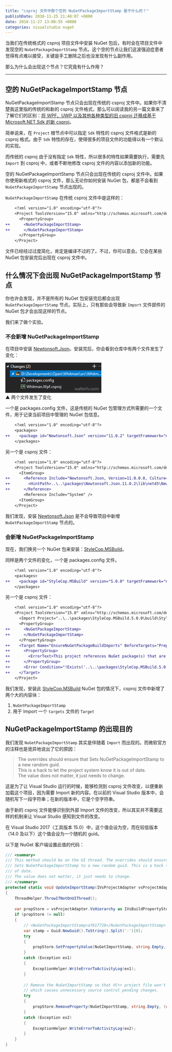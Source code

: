 ```yaml
---
title: "csproj 文件中那个空的 NuGetPackageImportStamp 是干什么的？"
publishDate: 2018-11-25 21:48:07 +0800
date: 2018-11-27 13:08:55 +0800
categories: visualstudio nuget
---
```


当我们在传统格式的 csproj 项目文件中安装 NuGet 包后，有时会在项目文件中发现空的 `NuGetPackageImportStamp` 节点。这个空的节点让我们这波强迫症患者觉得有点难以接受，关键是手工删除之后也没发现有什么副作用。

那么为什么会出现这个节点？它究竟有什么作用？

---

<div id="toc"></div>

## 空的 NuGetPackageImportStamp 节点

NuGetPackageImportStamp 节点只会出现在传统的 csproj 文件中。如果你不清楚我这里指的传统的和新的 csproj 文件格式，那么可以阅读我的另一篇文章来了了解它们的区别：[将 WPF、UWP 以及其他各种类型的旧 csproj 迁移成基于 Microsoft.NET.Sdk 的新 csproj](/post/introduce-new-style-csproj-into-net-framework.html)。

简单说来，在 `Project` 根节点中可以指定 `Sdk` 特性的 csproj 文件格式是新的 csproj 格式。由于 `Sdk` 特性的存在，使得很多的项目文件的功能得以有一个默认的实现。

而传统的 csproj 由于没有指定 `Sdk` 特性，所以很多的特性如果需要执行，需要先 `Import` 到 csproj 中，或者不断地修改 csproj 文件的内容以添加新的功能。

空的 NuGetPackageImportStamp 节点只会出现在传统的 csproj 文件中。如果你使用新格式的 csproj 文件，那么无论你如何安装 NuGet 包，都是不会看到 `NuGetPackageImportStamp` 节点出现的。

`NuGetPackageImportStamp` 在传统 csproj 文件中是这样的：

```diff
    <?xml version="1.0" encoding="utf-8"?>
    <Project ToolsVersion="15.0" xmlns="http://schemas.microsoft.com/developer/msbuild/2003">
      <PropertyGroup>
++      <NuGetPackageImportStamp>
++      </NuGetPackageImportStamp>
      </PropertyGroup>
    </Project>
```

文件已经经过过度简化，肯定是编译不过的了。不过，你可以意会。它会在某些 NuGet 包安装完后出现在 csproj 文件中。

## 什么情况下会出现 NuGetPackageImportStamp 节点

你也许会发现，并不是所有的 NuGet 包安装完后都会出现 `NuGetPackageImportStamp` 节点。实际上，只有那些会导致新 `Import` 文件部件的 NuGet 包才会出现这样的节点。

我们来了做个实验。

### 不会新增 NuGetPackageImportStamp

在项目中安装 [Newtonsoft.Json](https://www.nuget.org/packages/Newtonsoft.Json)。安装完后，你会看到仓库中有两个文件发生了变化：

![两个文件发生了变化](/static/posts/2018-11-25-15-52-50.png)  
▲ 两个文件发生了变化

一个是 packages.config 文件，这是传统的 NuGet 包管理方式所需要的一个文件，用于记录当前项目中管理的 NuGet 包信息。

```diff
    <?xml version="1.0" encoding="utf-8"?>
    <packages>
++    <package id="Newtonsoft.Json" version="11.0.2" targetFramework="net473" />
    </packages>
```

另一个是 csproj 文件：

```diff
    <?xml version="1.0" encoding="utf-8"?>
    <Project ToolsVersion="15.0" xmlns="http://schemas.microsoft.com/developer/msbuild/2003">
      <ItemGroup>
++      <Reference Include="Newtonsoft.Json, Version=11.0.0.0, Culture=neutral, PublicKeyToken=30ad4fe6b2a6aeed, processorArchitecture=MSIL">
++        <HintPath>..\..\packages\Newtonsoft.Json.11.0.2\lib\net45\Newtonsoft.Json.dll</HintPath>
++      </Reference>
        <Reference Include="System" />
      <ItemGroup>
    </Project>
```

我们发现，安装 [Newtonsoft.Json](https://www.nuget.org/packages/Newtonsoft.Json) 是不会导致项目中新增 `NuGetPackageImportStamp` 节点的。

### 会新增 NuGetPackageImportStamp

现在，我们换另一个 NuGet 包来安装：[StyleCop.MSBuild](https://www.nuget.org/packages/StyleCop.MSBuild)。

同样是两个文件的变化，一个是 packages.config 文件。

```diff
    <?xml version="1.0" encoding="utf-8"?>
    <packages>
++    <package id="StyleCop.MSBuild" version="5.0.0" targetFramework="net471" developmentDependency="true" />
    </packages>
```

另一个是 csproj 文件：

```diff
    <?xml version="1.0" encoding="utf-8"?>
    <Project ToolsVersion="15.0" xmlns="http://schemas.microsoft.com/developer/msbuild/2003">
      <Import Project="..\..\packages\StyleCop.MSBuild.5.0.0\build\StyleCop.MSBuild.targets" Condition="Exists('..\..\packages\StyleCop.MSBuild.5.0.0\build\StyleCop.MSBuild.targets')" />
      <PropertyGroup>
++      <NuGetPackageImportStamp>
++      </NuGetPackageImportStamp>
      </PropertyGroup>
++    <Target Name="EnsureNuGetPackageBuildImports" BeforeTargets="PrepareForBuild">
++      <PropertyGroup>
++        <ErrorText>This project references NuGet package(s) that are missing on this computer. Use NuGet Package Restore to download them.  For more information, see http://go.microsoft.com/fwlink/?LinkID=322105. The missing file is {0}.</ErrorText>
++      </PropertyGroup>
++      <Error Condition="!Exists('..\..\packages\StyleCop.MSBuild.5.0.0\build\StyleCop.MSBuild.targets')" Text="$([System.String]::Format('$(ErrorText)', '..\..\packages\StyleCop.MSBuild.5.0.0\build\StyleCop.MSBuild.targets'))" />
++    </Target>
    </Project>
```

我们发现，安装此 [StyleCop.MSBuild](https://www.nuget.org/packages/StyleCop.MSBuild) NuGet 包的情况下，csproj 文件中新增了两个大的内容块：

1. `NuGetPackageImportStamp`
1. 用于 Import 一个 `targets` 文件的 `Target`

## NuGetPackageImportStamp 的出现目的

我们发现 `NuGetPackageImportStamp` 其实是伴随着 `Import` 而出现的。而微软官方的注释也是诡异地说出了它的原因：

> The overrides should ensure that Sets NuGetPackageImportStamp to a new random guid.  
> This is a hack to let the project system know it is out of date.  
> The value does not matter, it just needs to change.

这是为了让 Visual Studio 运行的时候，能够检测到 csproj 文件改变，以便重新加载这个项目，因为需要 Import 新的内容。在以前的 Visual Studio 版本中，会随机写下一段字符串；在新的版本中，它是个空字符串。

由于新的 csproj 文件能够识别到外部 Import 文件的改变，所以其实并不需要这样的机制来让 Visual Studio 感知到文件的改变。

在 Visual Studio 2017（工具版本 15.0）中，这个值会设为空，而在较低版本（14.0 及以下）这个值会设为一个随机的 guid。

以下是 NuGet 客户端设置此值的代码：

```csharp
/// <summary>
/// This method should be on the UI thread. The overrides should ensure that
/// Sets NuGetPackageImportStamp to a new random guid. This is a hack to let the project system know it is out
/// of date.
/// The value does not matter, it just needs to change.
/// </summary>
protected static void UpdateImportStamp(IVsProjectAdapter vsProjectAdapter)
{
    ThreadHelper.ThrowIfNotOnUIThread();

    var propStore = vsProjectAdapter.VsHierarchy as IVsBuildPropertyStorage;
    if (propStore != null)
    {
        // <NuGetPackageImportStamp>af617720</NuGetPackageImportStamp>
        var stamp = Guid.NewGuid().ToString().Split('-')[0];
        try
        {
            propStore.SetPropertyValue(NuGetImportStamp, string.Empty, (uint)_PersistStorageType.PST_PROJECT_FILE, stamp);
        }
        catch (Exception ex1)
        {
            ExceptionHelper.WriteErrorToActivityLog(ex1);
        }

        // Remove the NuGetImportStamp so that VC++ project file won't be updated with this stamp on disk,
        // which causes unnecessary source control pending changes.
        try
        {
            propStore.RemoveProperty(NuGetImportStamp, string.Empty, (uint)_PersistStorageType.PST_PROJECT_FILE);
        }
        catch (Exception ex2)
        {
            ExceptionHelper.WriteErrorToActivityLog(ex2);
        }
    }
}
```
